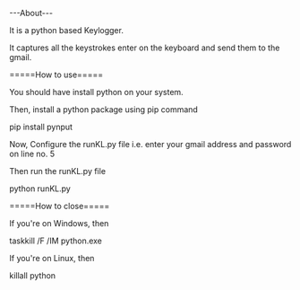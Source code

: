 ---About---

It is a python based Keylogger.

It captures all the keystrokes enter on the keyboard and send them to the gmail.

=====How to use=====

You should have install python on your system.

Then, install a python package using pip command

pip install pynput

Now, Configure the runKL.py file i.e. enter your gmail address and password on line no. 5

Then run the runKL.py file

python runKL.py


=====How to close=====

If you're on Windows, then

taskkill  /F /IM python.exe       


If you're on Linux, then

killall python

